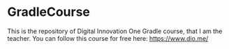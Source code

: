# GradleCourse
This is the repository of Digital Innovation One Gradle course, that I am the teacher.
You can follow this course for free here: https://www.dio.me/ 

